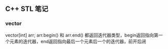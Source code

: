 ## C++ STL 笔记
### vector
vector[int] arr;
arr.begin() 和 arr.end() 都返回迭代器类型，begin返回指向第一个元素的迭代器，end返回指向最后一个元素后一个的迭代器，前开后闭